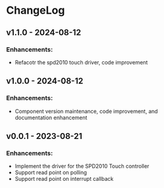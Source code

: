 # ChangeLog

## v1.1.0 - 2024-08-12

### Enhancements:

* Refacotr the spd2010 touch driver, code improvement

## v1.0.0 - 2024-08-12

### Enhancements:

* Component version maintenance, code improvement, and documentation enhancement

## v0.0.1 - 2023-08-21

### Enhancements:

* Implement the driver for the SPD2010 Touch controller
* Support read point on polling
* Support read point on interrupt callback
